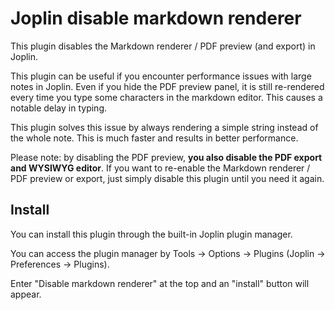 # Joplin disable markdown renderer

This plugin disables the Markdown renderer / PDF preview (and export) in Joplin.

This plugin can be useful if you encounter performance issues with large notes in Joplin. Even if you hide the PDF preview panel, it is still re-rendered every time you type some characters in the markdown editor. This causes a notable delay in typing.

This plugin solves this issue by always rendering a simple string instead of the whole note. This is much faster and results in better performance.

Please note: by disabling the PDF preview, **you also disable the PDF export and WYSIWYG editor**. If you want to re-enable the Markdown renderer / PDF preview or export, just simply disable this plugin until you need it again.

## Install

You can install this plugin through the built-in Joplin plugin manager.

You can access the plugin manager by Tools -> Options -> Plugins (Joplin -> Preferences -> Plugins).

Enter "Disable markdown renderer" at the top and an "install" button will appear.
